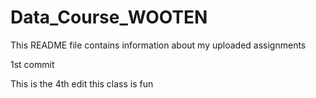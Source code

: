 # Data_Course_WOOTEN

This README file contains information about my uploaded assignments

1st commit

This is the 4th edit
this class is fun
